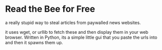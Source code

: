 # Read the Bee for Free

a really stupid way to steal articles from paywalled news websites.

it uses wget, or urllib to fetch these and then display them in your web browser. Written in Python, its a simple little gui that you paste the urls into and then it spawns them up. 


